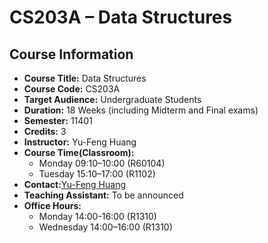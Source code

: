  # CS203A – Data Structures  
 ## Course Information  
 - **Course Title:** Data Structures
 - **Course Code:** CS203A
 - **Target Audience:** Undergraduate Students
 - **Duration:** 18 Weeks (including Midterm and Final exams)
 - **Semester:** 11401
 - **Credits:** 3
 - **Instructor:** Yu-Feng Huang
 - **Course Time(Classroom):**  
    - Monday 09:10–10:00 (R60104)
    - Tuesday 15:10–17:00 (R1102)
 - **Contact:**[Yu-Feng Huang](mailto:yfhuang@saturn.yzu.edu.tw)
 - **Teaching Assistant:** To be announced
 - **Office Hours:**
   - Monday 14:00-16:00 (R1310)  
   - Wednesday 14:00–16:00 (R1310)  
   
